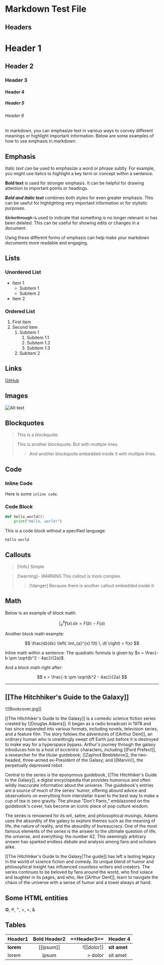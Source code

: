 # Markdown Test File

## Headers

# Header 1

## Header 2

### Header 3

#### Header 4

##### Header 5

###### Header 6

In markdown, you can emphasize text in various ways to convey different meanings or highlight important information. Below are some examples of how to use emphasis in markdown:

## Emphasis

_Italic text_ can be used to emphasize a word or phrase subtly. For example, you might use italics to highlight a key term or concept within a sentence.

**Bold text** is used for stronger emphasis. It can be helpful for drawing attention to important points or headings.

**_Bold and italic text_** combines both styles for even greater emphasis. This can be useful for highlighting very important information or for stylistic purposes.

~~Strikethrough~~ is used to indicate that something is no longer relevant or has been deleted. This can be useful for showing edits or changes in a document.

Using these different forms of emphasis can help make your markdown documents more readable and engaging.

## Lists

### Unordered List

-   Item 1
    -   Subitem 1
    -   Subitem 2
-   Item 2

### Ordered List

1. First item
2. Second item
    1. Subitem 1
        1. Subitem 1.1
        2. Subitem 1.2
        3. Subitem 1.3
    2. Subitem 2

## Links

[GitHub](https://github.com)

## Images

![Alt text](https://via.placeholder.com/150)

## Blockquotes

> This is a blockquote.

> This is another blockquote.
> But with multiple lines.
>
> > And another blockquote embedded inside it
> > with multiple lines.

## Code

### Inline Code

Here is some `inline code`.

### Code Block

```python
def hello_world():
    print("Hello, world!")
```

This is a code block without a specified language:

```
hello world
```

## Callouts

> [!info] Simple

> [!warning]- _WARNING_
> This callout is more complex.
>
> > [!danger] Because
> > there is another callout embedded inside it.

## Math

Below is an example of block math:

$$
\int_{a}^{b} f(x) \, dx = F(b) - F(a)
$$

Another block math example:

$$
\frac{d}{dx} \left( \int_{a}^{x} f(t) \, dt \right) = f(x)
$$

Inline math within a sentence: The quadratic formula is given by $x = \frac{-b \pm \sqrt{b^2 - 4ac}}{2a}$.

And a block math right after:

$$
x = \frac{-b \pm \sqrt{b^2 - 4ac}}{2a}
$$

---

## [[The Hitchhiker's Guide to the Galaxy]]

![[Bookcover.jpg]]

[[The Hitchhiker's Guide to the Galaxy]] is a comedic science fiction series created by [[Douglas Adams]]. It began as a radio broadcast in 1978 and has since expanded into various formats, including novels, television series, and a feature film. The story follows the adventures of [[Arthur Dent]], an ordinary human who is unwittingly swept off Earth just before it is destroyed to make way for a hyperspace bypass. Arthur's journey through the galaxy introduces him to a host of eccentric characters, including [[Ford Prefect]], a researcher for the titular guidebook; [[Zaphod Beeblebrox]], the two-headed, three-armed ex-President of the Galaxy; and [[Marvin]], the perpetually depressed robot.

Central to the series is the eponymous guidebook, [[The Hitchhiker's Guide to the Galaxy]], a digital encyclopedia that provides humorous and often wildly inaccurate information about the universe. The guidebook's entries are a source of much of the series' humor, offering absurd advice and observations on everything from interstellar travel to the best way to make a cup of tea in zero gravity. The phrase "Don't Panic," emblazoned on the guidebook's cover, has become an iconic piece of pop culture wisdom.

The series is renowned for its wit, satire, and philosophical musings. Adams uses the absurdity of the galaxy to explore themes such as the meaning of life, the nature of reality, and the absurdity of bureaucracy. One of the most famous elements of the series is the answer to the ultimate question of life, the universe, and everything: the number 42. This seemingly arbitrary answer has sparked endless debate and analysis among fans and scholars alike.

[[The Hitchhiker's Guide to the Galaxy|The guide]] has left a lasting legacy in the world of science fiction and comedy. Its unique blend of humor and philosophical insight has influenced countless writers and creators. The series continues to be beloved by fans around the world, who find solace and laughter in its pages, and who, like [[Arthur Dent]], learn to navigate the chaos of the universe with a sense of humor and a towel always at hand.

## Some HTML entities

©, ®, ™, <, >, &

## Tables

| Header1 | **Bold Header2** | ==Header3== | Header 4 |
| :------ | :--------------: | ----------: | -------- |
| **lorem** | [[ipsum]] | ![[dolor]] | __sit amet__ |
| lorem | ipsum | > dolor | sit amet |
